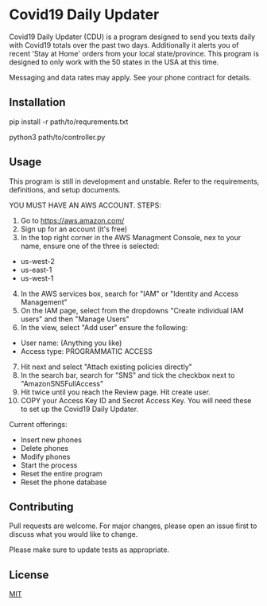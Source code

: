 # Covid19 Daily Updater

Covid19 Daily Updater (CDU) is a program designed to send you texts daily with Covid19 totals over the past two days. Additionally it alerts you of recent 'Stay at Home' orders from your local state/province. This program is designed to only work with the 50 states in the USA at this time.

Messaging and data rates may apply. See your phone contract for details.

## Installation

pip install -r path/to/requrements.txt

python3 path/to/controller.py

## Usage

This program is still in development and unstable. Refer to the requirements, definitions, and setup documents.

YOU MUST HAVE AN AWS ACCOUNT.
STEPS:
1) Go to https://aws.amazon.com/
2) Sign up for an account (it's free)
3) In the top right corner in the AWS Managment Console, nex to your name, ensure one of the three is selected:
 - us-west-2
 - us-east-1
 - us-west-1
4) In the AWS services box, search for "IAM" or "Identity and Access Management"
5) On the IAM page, select from the dropdowns "Create individual IAM users" and then "Manage Users"
6) In the view, select "Add user" ensure the following:
 - User name: (Anything you like)
 - Access type: PROGRAMMATIC ACCESS
7) Hit next and select "Attach existing policies directly"
8) In the search bar, search for "SNS" and tick the checkbox next to "AmazonSNSFullAccess"
9) Hit twice until you reach the Review page. Hit create user.
10) COPY your Access Key ID and Secret Access Key. You will need these to set up the Covid19 Daily Updater.

Current offerings:
 - Insert new phones
 - Delete phones
 - Modify phones
 - Start the process
 - Reset the entire program
 - Reset the phone database

## Contributing
Pull requests are welcome. For major changes, please open an issue first to discuss what you would like to change.

Please make sure to update tests as appropriate.

## License
[MIT](https://choosealicense.com/licenses/mit/)
